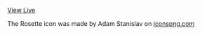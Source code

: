 [View Live](http://lugsole.github.io/Game_Of_Ur/)

The Rosette icon was made by Adam Stanislav on [iconspng.com](https://www.iconspng.com/image/79688/rosette-icon)
